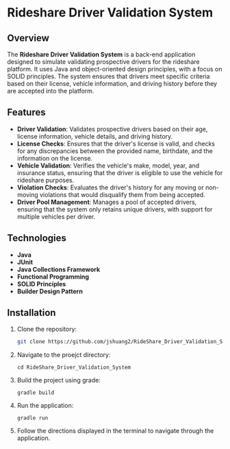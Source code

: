 # Rideshare Driver Validation System

## Overview
The **Rideshare Driver Validation System** is a back-end application designed to simulate validating prospective drivers for the rideshare platform. It uses Java and object-oriented design principles, with a focus on SOLID principles. The system ensures that drivers meet specific criteria based on their license, vehicle information, and driving history before they are accepted into the platform.

## Features
- **Driver Validation**: Validates prospective drivers based on their age, license information, vehicle details, and driving history.
- **License Checks**: Ensures that the driver's license is valid, and checks for any discrepancies between the provided name, birthdate, and the information on the license.
- **Vehicle Validation**: Verifies the vehicle's make, model, year, and insurance status, ensuring that the driver is eligible to use the vehicle for rideshare purposes.
- **Violation Checks**: Evaluates the driver's history for any moving or non-moving violations that would disqualify them from being accepted.
- **Driver Pool Management**: Manages a pool of accepted drivers, ensuring that the system only retains unique drivers, with support for multiple vehicles per driver.

## Technologies
- **Java**
- **JUnit**
- **Java Collections Framework**
- **Functional Programming**
- **SOLID Principles**
- **Builder Design Pattern**

## Installation
1. Clone the repository:
   ```bash
   git clone https://github.com/jshuang2/RideShare_Driver_Validation_System.git
   ```
2. Navigate to the proejct directory:
   ```
   cd RideShare_Driver_Validation_System
   ```
3. Build the project using grade:
   ```
   gradle build
4. Run the application:
   ```
   gradle run
   ```
5. Follow the directions displayed in the terminal to navigate through the application.
